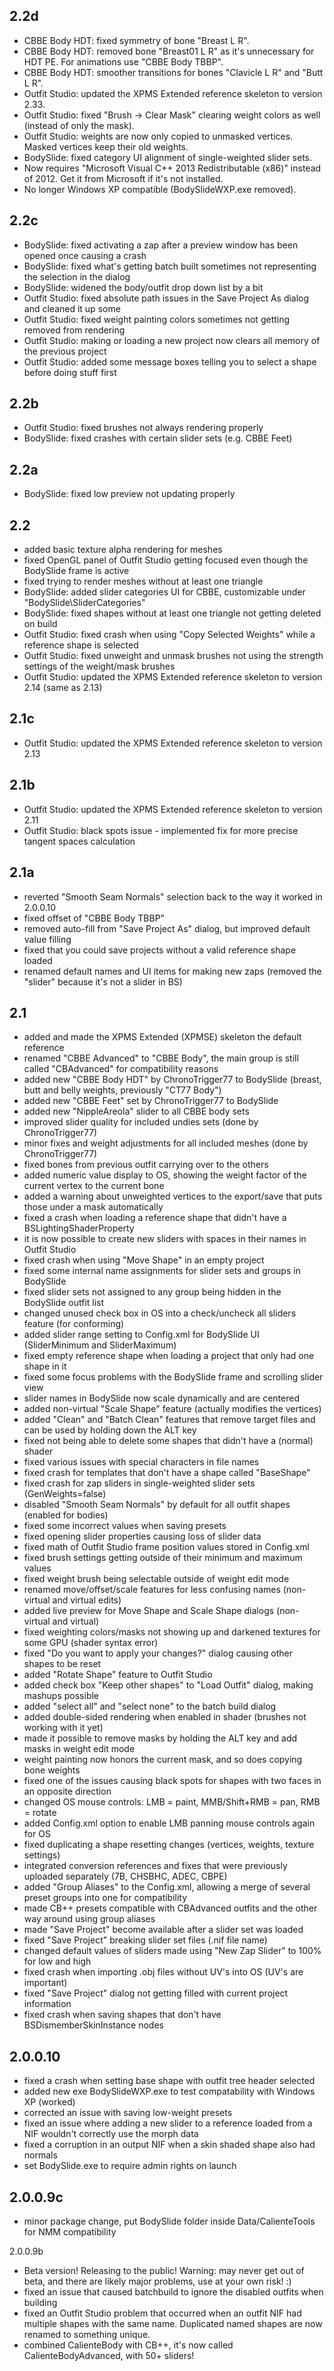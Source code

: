 ## 2.2d
- CBBE Body HDT: fixed symmetry of bone "Breast L R". 
- CBBE Body HDT: removed bone "Breast01 L R" as it's unnecessary for HDT PE. For animations use "CBBE Body TBBP". 
- CBBE Body HDT: smoother transitions for bones "Clavicle L R" and "Butt L R". 
- Outfit Studio: updated the XPMS Extended reference skeleton to version 2.33. 
- Outfit Studio: fixed "Brush -> Clear Mask" clearing weight colors as well (instead of only the mask). 
- Outfit Studio: weights are now only copied to unmasked vertices. Masked vertices keep their old weights. 
- BodySlide: fixed category UI alignment of single-weighted slider sets. 
- Now requires "Microsoft Visual C++ 2013 Redistributable (x86)" instead of 2012. Get it from Microsoft if it's not installed. 
- No longer Windows XP compatible (BodySlideWXP.exe removed).

## 2.2c
- BodySlide: fixed activating a zap after a preview window has been opened once causing a crash
- BodySlide: fixed what's getting batch built sometimes not representing the selection in the dialog
- BodySlide: widened the body/outfit drop down list by a bit
- Outfit Studio: fixed absolute path issues in the Save Project As dialog and cleaned it up some
- Outfit Studio: fixed weight painting colors sometimes not getting removed from rendering
- Outfit Studio: making or loading a new project now clears all memory of the previous project
- Outfit Studio: added some message boxes telling you to select a shape before doing stuff first

## 2.2b
- Outfit Studio: fixed brushes not always rendering properly
- BodySlide: fixed crashes with certain slider sets (e.g. CBBE Feet)

## 2.2a
- BodySlide: fixed low preview not updating properly

## 2.2
- added basic texture alpha rendering for meshes
- fixed OpenGL panel of Outfit Studio getting focused even though the BodySlide frame is active
- fixed trying to render meshes without at least one triangle
- BodySlide: added slider categories UI for CBBE, customizable under "BodySlide\SliderCategories"
- BodySlide: fixed shapes without at least one triangle not getting deleted on build
- Outfit Studio: fixed crash when using "Copy Selected Weights" while a reference shape is selected
- Outfit Studio: fixed unweight and unmask brushes not using the strength settings of the weight/mask brushes
- Outfit Studio: updated the XPMS Extended reference skeleton to version 2.14 (same as 2.13)

## 2.1c
- Outfit Studio: updated the XPMS Extended reference skeleton to version 2.13

## 2.1b
- Outfit Studio: updated the XPMS Extended reference skeleton to version 2.11
- Outfit Studio: black spots issue - implemented fix for more precise tangent spaces calculation

## 2.1a
- reverted "Smooth Seam Normals" selection back to the way it worked in 2.0.0.10
- fixed offset of "CBBE Body TBBP"
- removed auto-fill from "Save Project As" dialog, but improved default value filling
- fixed that you could save projects without a valid reference shape loaded
- renamed default names and UI items for making new zaps (removed the "slider" because it's not a slider in BS)

## 2.1
- added and made the XPMS Extended (XPMSE) skeleton the default reference
- renamed "CBBE Advanced" to "CBBE Body", the main group is still called "CBAdvanced" for compatibility reasons
- added new "CBBE Body HDT" by ChronoTrigger77 to BodySlide (breast, butt and belly weights, previously "CT77 Body")
- added new "CBBE Feet" set by ChronoTrigger77 to BodySlide
- added new "NippleAreola" slider to all CBBE body sets
- improved slider quality for included undies sets (done by ChronoTrigger77)
- minor fixes and weight adjustments for all included meshes (done by ChronoTrigger77)
- fixed bones from previous outfit carrying over to the others
- added numeric value display to OS, showing the weight factor of the current vertex to the current bone
- added a warning about unweighted vertices to the export/save that puts those under a mask automatically
- fixed a crash when loading a reference shape that didn't have a BSLightingShaderProperty
- it is now possible to create new sliders with spaces in their names in Outfit Studio
- fixed crash when using "Move Shape" in an empty project
- fixed some internal name assignments for slider sets and groups in BodySlide
- fixed slider sets not assigned to any group being hidden in the BodySlide outfit list
- changed unused check box in OS into a check/uncheck all sliders feature (for conforming)
- added slider range setting to Config.xml for BodySlide UI (SliderMinimum and SliderMaximum)
- fixed empty reference shape when loading a project that only had one shape in it
- fixed some focus problems with the BodySlide frame and scrolling slider view
- slider names in BodySlide now scale dynamically and are centered
- added non-virtual "Scale Shape" feature (actually modifies the vertices)
- added "Clean" and "Batch Clean" features that remove target files and can be used by holding down the ALT key
- fixed not being able to delete some shapes that didn't have a (normal) shader
- fixed various issues with special characters in file names
- fixed crash for templates that don't have a shape called "BaseShape"
- fixed crash for zap sliders in single-weighted slider sets (GenWeights=false)
- disabled "Smooth Seam Normals" by default for all outfit shapes (enabled for bodies)
- fixed some incorrect values when saving presets
- fixed opening slider properties causing loss of slider data
- fixed math of Outfit Studio frame position values stored in Config.xml
- fixed brush settings getting outside of their minimum and maximum values
- fixed weight brush being selectable outside of weight edit mode
- renamed move/offset/scale features for less confusing names (non-virtual and virtual edits)
- added live preview for Move Shape and Scale Shape dialogs (non-virtual and virtual)
- fixed weighting colors/masks not showing up and darkened textures for some GPU (shader syntax error)
- fixed "Do you want to apply your changes?" dialog causing other shapes to be reset
- added "Rotate Shape" feature to Outfit Studio
- added check box "Keep other shapes" to "Load Outfit" dialog, making mashups possible
- added "select all" and "select none" to the batch build dialog
- added double-sided rendering when enabled in shader (brushes not working with it yet)
- made it possible to remove masks by holding the ALT key and add masks in weight edit mode
- weight painting now honors the current mask, and so does copying bone weights
- fixed one of the issues causing black spots for shapes with two faces in an opposite direction
- changed OS mouse controls: LMB = paint, MMB/Shift+RMB = pan, RMB = rotate
- added Config.xml option to enable LMB panning mouse controls again for OS
- fixed duplicating a shape resetting changes (vertices, weights, texture settings)
- integrated conversion references and fixes that were previously uploaded separately (7B, CHSBHC, ADEC, CBPE)
- added "Group Aliases" to the Config.xml, allowing a merge of several preset groups into one for compatibility
- made CB++ presets compatible with CBAdvanced outfits and the other way around using group aliases
- made "Save Project" become available after a slider set was loaded
- fixed "Save Project" breaking slider set files (.nif file name)
- changed default values of sliders made using "New Zap Slider" to 100% for low and high
- fixed crash when importing .obj files without UV's into OS (UV's are important)
- fixed "Save Project" dialog not getting filled with current project information
- fixed crash when saving shapes that don't have BSDismemberSkinInstance nodes

## 2.0.0.10
- fixed a crash when setting base shape with outfit tree header selected
- added new exe BodySlideWXP.exe to test compatability with Windows XP (worked)
- corrected an issue with saving low-weight presets
- fixed an issue where adding a new slider to a reference loaded from a NIF wouldn't correctly use the morph data
- fixed a corruption in an output NIF when a skin shaded shape also had normals
- set BodySlide.exe to require admin rights on launch

## 2.0.0.9c
- minor package change, put BodySlide folder inside Data/CalienteTools for NMM compatibility

2.0.0.9b
- Beta version! Releasing to the public! Warning: may never get out of beta, and there are likely major problems, use at your own risk! :)
- fixed an issue that caused batchbuild to ignore the disabled outfits when building
- fixed an Outfit Studio problem that occurred when an outfit NIF had multiple shapes with the same name. Duplicated named shapes are now renamed to something unique.
- combined CalienteBody with CB++, it's now called CalienteBodyAdvanced, with 50+ sliders!